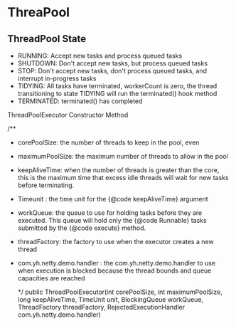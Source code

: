# ThreaPool 

## ThreadPool State

*   RUNNING:  Accept new tasks and process queued tasks
*   SHUTDOWN: Don't accept new tasks, but process queued tasks
*   STOP:     Don't accept new tasks, don't process queued tasks,  and interrupt in-progress tasks
*   TIDYING:  All tasks have terminated, workerCount is zero, the thread transitioning to state TIDYING will run the terminated() hook method
*   TERMINATED: terminated() has completed



ThreadPoolExecutor Constructor Method

/**

* corePoolSize:  the number of threads to keep in the pool, even

* maximumPoolSize: the maximum number of threads to allow in the pool

* keepAliveTime: when the number of threads is greater than the core, this is the maximum time that excess idle threads will wait for new tasks before terminating.

* Timeunit : the time unit for the {@code keepAliveTime} argument

* workQueue: the queue to use for holding tasks before they are executed.  This queue will hold only the {@code Runnable} tasks submitted by the {@code execute} method.

* threadFactory: the factory to use when the executor creates a new thread

* com.yh.netty.demo.handler : the com.yh.netty.demo.handler to use when execution is blocked because the thread bounds and queue capacities are reached

  */
  public ThreadPoolExecutor(int corePoolSize,
  int maximumPoolSize,
  long keepAliveTime,
  TimeUnit unit,
  BlockingQueue<Runnable> workQueue,
  ThreadFactory threadFactory,
  RejectedExecutionHandler com.yh.netty.demo.handler)



